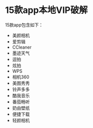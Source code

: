 # 15款app本地VIP破解

15款app包含如下：

- 美颜相机
- 爱剪辑
- CCleaner
- 墨迹天气
- 逗拍
- 炫拍
- WPS
- 相机360
- 美图秀秀
- 铃声多多
- 酷我音乐
- 番茄畅听
- 奶由壁纸
- 便捷下载
- 轻颜相机
